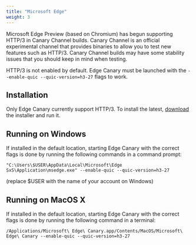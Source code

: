 ```yaml
---
title: "Microsoft Edge"
weight: 3
---
```


Microsoft Edge Preview (based on Chromium) has begun supporting HTTP/3 in Canary Channel builds. Canary Channel is an official experimental channel that provides binaries to allow you to test new features such as HTTP/3. Canary Channel builds may have some stability issues that you should keep in mind when testing.

HTTP/3 is not enabled by default. Edge Canary must be launched with the `--enable-quic --quic-version=h3-27` flags to work.

## Installation

Only Edge Canary currently support HTTP/3. To install the latest, [download](https://www.microsoftedgeinsider.com/en-us/download) the installer and run it.

## Running on Windows

If installed in the default location, starting Edge Canary with the correct flags is done by running the following commands in a command prompt:

```
"C:\Users\$USER\AppData\Local\Microsoft\Edge SxS\Application\msedge.exe" --enable-quic --quic-version=h3-27
```
(replace $USER with the name of your account on Windows)


## Running on MacOS X

If installed in the default location, starting Edge Canary with the correct flags is done by running the following command in a terminal:

```
/Applications/Microsoft\ Edge\ Canary.app/Contents/MacOS/Microsoft\ Edge\ Canary --enable-quic --quic-version=h3-27
```
